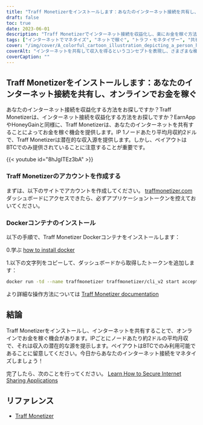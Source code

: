 ```yaml
---
title: "Traff Monetizerをインストールします：あなたのインターネット接続を共有し、オンラインでお金を稼ぐ"
draft: false
toc: true
date: 2023-06-01
description: "Traff Monetizerでインターネット接続を収益化し、楽にお金を稼ぐ方法を発見し、あなたのインターネットを共有することで潜在的な収入源を提供します。"
tags: ["インターネットでマネタイズ", "ネットで稼ぐ", "トラフ・モネタイザー", "共有インターネット接続", "パッシブインカム", "BTCペイアウト", "在宅で稼ぐ", "インターネット共有", "ネットで稼ぐチャンス", "Traff Monetizerで稼ぐ", "マネタイズプラットフォーム", "ネットで稼ぐ", "おこづかいをもらう", "インターネットマネタイゼーション", "ビットコインを稼ぐ", "シェアユース・インターネット", "インターネット収入源", "Dockerコンテナで稼ぐ", "オンライン・アーニング・ポテンシャル", "インターネット共有ネットワーク", "IPごとにノードで稼ぐ", "インターネット収入", "BTCの獲得", "インターネット収入", "相乗効果で稼ぐ", "Traff Monetizerチュートリアル", "インターネットマネタイズガイド", "インターネット接続で稼ぐ", "Traff Monetizerのアカウント作成", "Traff MonetizerのDockerインストール"]
cover: "/img/cover/A_colorful_cartoon_illustration_depicting_a_person_holding.png"
coverAlt: "インターネットを共有して収入を得るというコンセプトを表現し、さまざまな機器をつなぐネットワーク線が描かれた地球儀を持つ人物を描いたカラフルな漫画のイラストです。"
coverCaption: ""
---
```


## Traff Monetizerをインストールします：あなたのインターネット接続を共有し、オンラインでお金を稼ぐ

あなたのインターネット接続を収益化する方法をお探しですか？Traff Monetizerは、インターネット接続を収益化する方法をお探しですか？EarnAppやHoneyGainと同様に、Traff Monetizerは、あなたのインターネットを共有することによってお金を稼ぐ機会を提供します。IP 1ノードあたり平均月収約2ドルで、Traff Monetizerは潜在的な収入源を提供します。しかし、ペイアウトはBTCでのみ提供されていることに注意することが重要です。

{{< youtube id="8hJgITEz3bA" >}}

### Traff Monetizerのアカウントを作成する
まずは、以下のサイトでアカウントを作成してください。 [traffmonetizer.com](https://traffmonetizer.com/?aff=1389828&utm_source=traffmonetizerdockerguide)ダッシュボードにアクセスできたら、必ずアプリケーショントークンを控えておいてください。

### Dockerコンテナのインストール
以下の手順で、Traff Monetizer Dockerコンテナをインストールします：

0.学ぶ [how to install docker](https://simeononsecurity.com/other/creating-profitable-low-powered-crypto-miners/#installing-docker)

1.以下の文字列をコピーして、ダッシュボードから取得したトークンを追加します：
```bash
docker run -td --name traffmonetizer traffmonetizer/cli_v2 start accept --token YOUR_TOKEN
```

より詳細な操作方法については [Traff Monetizer documentation](https://traffmonetizer.com/?aff=1389828&utm_source=traffmonetizerdockerguide)


## 結論

Traff Monetizerをインストールし、インターネットを共有することで、オンラインでお金を稼ぐ機会があります。IPごとにノードあたり約2ドルの平均月収で、それは収入の潜在的な源を提示します。ペイアウトはBTCでのみ利用可能であることに留意してください。今日からあなたのインターネット接続をマネタイズしましょう！

完了したら、次のことを行ってください。 [Learn How to Secure Internet Sharing Applications](https://simeononsecurity.com/other/how-to-secure-internet-sharing-applications/)

## リファレンス

- [Traff Monetizer](https://traffmonetizer.com/?aff=1389828&utm_source=traffmonetizerdockerguide)


